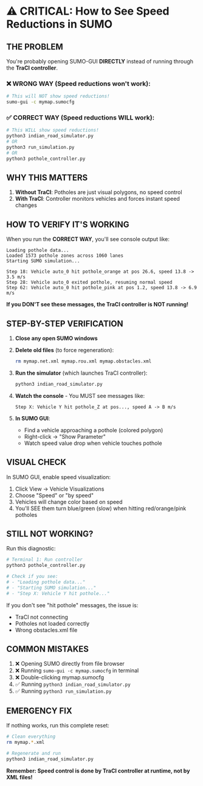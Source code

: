 # ⚠️ CRITICAL: How to See Speed Reductions in SUMO

## THE PROBLEM

You're probably opening SUMO-GUI **DIRECTLY** instead of running through the **TraCI controller**.

### ❌ WRONG WAY (Speed reductions won't work):
```bash
# This will NOT show speed reductions!
sumo-gui -c mymap.sumocfg
```

### ✅ CORRECT WAY (Speed reductions WILL work):
```bash
# This WILL show speed reductions!
python3 indian_road_simulator.py
# OR
python3 run_simulation.py
# OR
python3 pothole_controller.py
```

## WHY THIS MATTERS

1. **Without TraCI**: Potholes are just visual polygons, no speed control
2. **With TraCI**: Controller monitors vehicles and forces instant speed changes

## HOW TO VERIFY IT'S WORKING

When you run the **CORRECT WAY**, you'll see console output like:

```
Loading pothole data...
Loaded 1573 pothole zones across 1060 lanes
Starting SUMO simulation...

Step 18: Vehicle auto_0 hit pothole_orange at pos 26.6, speed 13.8 -> 3.5 m/s
Step 28: Vehicle auto_0 exited pothole, resuming normal speed
Step 62: Vehicle auto_0 hit pothole_pink at pos 1.2, speed 13.8 -> 6.9 m/s
```

**If you DON'T see these messages, the TraCI controller is NOT running!**

## STEP-BY-STEP VERIFICATION

1. **Close any open SUMO windows**

2. **Delete old files** (to force regeneration):
   ```bash
   rm mymap.net.xml mymap.rou.xml mymap.obstacles.xml
   ```

3. **Run the simulator** (which launches TraCI controller):
   ```bash
   python3 indian_road_simulator.py
   ```

4. **Watch the console** - You MUST see messages like:
   ```
   Step X: Vehicle Y hit pothole_Z at pos..., speed A -> B m/s
   ```

5. **In SUMO GUI**:
   - Find a vehicle approaching a pothole (colored polygon)
   - Right-click → "Show Parameter"
   - Watch speed value drop when vehicle touches pothole

## VISUAL CHECK

In SUMO GUI, enable speed visualization:
1. Click View → Vehicle Visualizations
2. Choose "Speed" or "by speed"
3. Vehicles will change color based on speed
4. You'll SEE them turn blue/green (slow) when hitting red/orange/pink potholes

## STILL NOT WORKING?

Run this diagnostic:

```bash
# Terminal 1: Run controller
python3 pothole_controller.py

# Check if you see:
# - "Loading pothole data..."
# - "Starting SUMO simulation..."
# - "Step X: Vehicle Y hit pothole..."
```

If you don't see "hit pothole" messages, the issue is:
- TraCI not connecting
- Potholes not loaded correctly
- Wrong obstacles.xml file

## COMMON MISTAKES

1. ❌ Opening SUMO directly from file browser
2. ❌ Running `sumo-gui -c mymap.sumocfg` in terminal
3. ❌ Double-clicking mymap.sumocfg
4. ✅ Running `python3 indian_road_simulator.py`
5. ✅ Running `python3 run_simulation.py`

## EMERGENCY FIX

If nothing works, run this complete reset:

```bash
# Clean everything
rm mymap.*.xml

# Regenerate and run
python3 indian_road_simulator.py
```

**Remember: Speed control is done by TraCI controller at runtime, not by XML files!**
